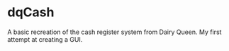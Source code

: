 # dqCash
A basic recreation of the cash register system from Dairy Queen. My first attempt at creating a GUI.
